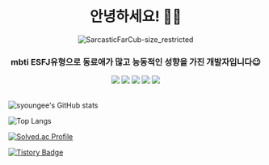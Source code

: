 <div align="center">

# 안녕하세요! 👋🏻

![SarcasticFarCub-size_restricted](https://user-images.githubusercontent.com/22606199/178134289-92a4e3c9-c418-4bfe-a2fe-d942fec92465.gif)

<h3>mbti ESFJ유형으로 동료애가 많고 능동적인 성향을 가진 개발자입니다😉
</h3>

  <img src="https://img.shields.io/badge/Node.js-339933?style=flat&logo=Swift&logoColor=white"/>
  <img src="https://img.shields.io/badge/Docker-2496ED?style=flat&logo=Docker&logoColor=white"/>
  <img src="https://img.shields.io/badge/MySQL-4479A1?style=flat&logo=MySQL&logoColor=white"/>
  <img src="https://img.shields.io/badge/Amazon RDS-527FFF?style=flat&logo=Amazon RDS&logoColor=white"/>
  <img src="https://img.shields.io/badge/Amazon EC2-FF9900?style=flat&logo=Amazon EC2S&logoColor=white"/>
</div>

</br>

![syoungee's GitHub stats](https://github-readme-stats.vercel.app/api?username=syoungee&show_icons=true&theme=cobalt)

![Top Langs](https://github-readme-stats.vercel.app/api/top-langs/?username=syoungee&layout=Demo&theme=cobalt)

[![Solved.ac Profile](http://mazassumnida.wtf/api/v2/generate_badge?boj=syoungee)](https://solved.ac/syoungee/)

[![Tistory Badge](https://img.shields.io/badge/Tech%20Blog-555263?style=flat&logoColor=white)](https://velog.io/@syoungee)
